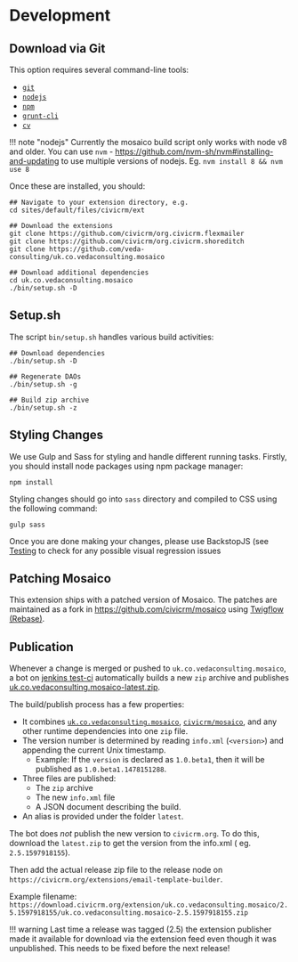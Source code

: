 # Development

## Download via Git

This option requires several command-line tools:

 * [`git`](https://git-scm.com/)
 * [`nodejs`](https://nodejs.org/en)
 * [`npm`](https://www.npmjs.com)
 * [`grunt-cli`](http://gruntjs.com/getting-started)
 * [`cv`](https://github.com/civicrm/cv)

!!! note "nodejs"
    Currently the mosaico build script only works with node v8 and older. You can use `nvm` -
    https://github.com/nvm-sh/nvm#installing-and-updating to use multiple versions of nodejs.
    Eg. `nvm install 8 && nvm use 8`

Once these are installed, you should:

```
## Navigate to your extension directory, e.g.
cd sites/default/files/civicrm/ext

## Download the extensions
git clone https://github.com/civicrm/org.civicrm.flexmailer
git clone https://github.com/civicrm/org.civicrm.shoreditch
git clone https://github.com/veda-consulting/uk.co.vedaconsulting.mosaico

## Download additional dependencies
cd uk.co.vedaconsulting.mosaico
./bin/setup.sh -D
```

## Setup.sh

The script `bin/setup.sh` handles various build activities:

```
## Download dependencies
./bin/setup.sh -D

## Regenerate DAOs
./bin/setup.sh -g

## Build zip archive
./bin/setup.sh -z
```

## Styling Changes

We use Gulp and Sass for styling and handle different running tasks. Firstly, you should install node packages using npm package manager:
```
npm install
```

Styling changes should go into `sass` directory and compiled to CSS using the following command:
```
gulp sass
```

Once you are done making your changes, please use BackstopJS (see [Testing](/testing#backstopjs-visual-regression-testing) to check for any possible visual regression issues

## Patching Mosaico

This extension ships with a patched version of Mosaico. The patches are maintained as a fork
in https://github.com/civicrm/mosaico using [Twigflow (Rebase)](https://gist.github.com/totten/39e932e5d10bc9e73e82790b2475eff2).

## Publication

Whenever a change is merged or pushed to `uk.co.vedaconsulting.mosaico`, a bot on [jenkins test-ci](https://test.civicrm.org/view/Tools/job/Tool-Publish-mosaico/) automatically builds a new `zip` archive
and publishes [uk.co.vedaconsulting.mosaico-latest.zip](https://download.civicrm.org/extension/uk.co.vedaconsulting.mosaico/latest/uk.co.vedaconsulting.mosaico-latest.zip).

The build/publish process has a few properties:

 * It combines [`uk.co.vedaconsulting.mosaico`](https://github.com/veda-consulting/uk.co.vedaconsulting.mosaico),
   [`civicrm/mosaico`](https://github.com/civicrm/mosaico), and any other runtime dependencies into one `zip` file.
 * The version number is determined by reading `info.xml` (`<version>`) and appending the current Unix timestamp.
   * Example: If the `version` is declared as `1.0.beta1`, then it will be published as `1.0.beta1.1478151288`.
 * Three files are published:
   * The `zip` archive
   * The new `info.xml` file
   * A JSON document describing the build.
 * An alias is provided under the folder `latest`.

The bot does *not* publish the new version to `civicrm.org`.  To do this, download the `latest.zip` to get the version from the info.xml (
eg. `2.5.1597918155`).

Then add the actual release zip file to the release node on `https://civicrm.org/extensions/email-template-builder`.

Example filename: `https://download.civicrm.org/extension/uk.co.vedaconsulting.mosaico/2.5.1597918155/uk.co.vedaconsulting.mosaico-2.5.1597918155.zip`

!!! warning
    Last time a release was tagged (2.5) the extension publisher made it available for download via the extension feed even though it was unpublished.
    This needs to be fixed before the next release!
